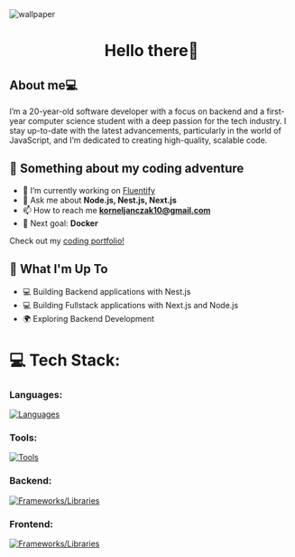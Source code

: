 
<img align="center" alt="wallpaper" src="https://images.wallpapersden.com/image/download/small-memory_am1pa2aUmZqaraWkpJRobWllrWdma2U.jpg" />

<h1 align="center">Hello there👋</h1>

<h2 align="left">About me💻</h2>
I’m a 20-year-old software developer with a focus on backend and a first-year computer science student with a deep passion for the tech industry. I stay up-to-date with the latest advancements, particularly in the world of JavaScript, and I’m dedicated to creating high-quality, scalable code. 
 
## 🤖 Something about my coding adventure ##

- 🔭 I’m currently working on <a href="https://github.com/KornelJanczak/Fluentify" target="_blank">Fluentify</a>
- 💬 Ask me about **Node.js, Nest.js, Next.js**
- 📫 How to reach me **korneljanczak10@gmail.com**
- 🎯 Next goal: **Docker**

Check out my [coding portfolio!](https://kornel-janczak.com)

## 🚀 What I'm Up To

- 💻 Building Backend applications with Nest.js
- 💻 Building Fullstack applications with Next.js and Node.js
- 🌍 Exploring Backend Development


# 💻 Tech Stack:

### Languages:
[![Languages](https://skillicons.dev/icons?i=ts,js&perline=6)](https://skillicons.dev)

### Tools:
[![Tools](https://skillicons.dev/icons?i=postman,git,docker,linux,aws,nginx,graphql&perline=6)](https://skillicons.dev)

### Backend:
[![Frameworks/Libraries](https://skillicons.dev/icons?i=nestjs,nodejs,express,postgresql&perline=7)](https://skillicons.dev)

### Frontend:
[![Frameworks/Libraries](https://skillicons.dev/icons?i=nextjs,react,tailwindcss&perline=7)](https://skillicons.dev)
